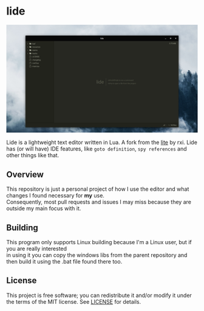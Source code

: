 # lide
![screenshot](lide-printscreen.png)

Lide is a lightweight text editor written in Lua. A fork from the [lite](https://github.com/rxi/lite) by rxi.
Lide has (or will have) IDE features, like `goto definition`, `spy references` and other things like that.

## Overview
This repository is just a personal project of how I use the editor and what changes I found necessary for **my** use.<br/>
Consequently, most pull requests and issues I may miss because they are outside my main focus with it.

## Building
This program only supports Linux building because I'm a Linux user, but if you are really interested<br/>
in using it you can copy the windows libs from the parent repository and then build it using the .bat file found there too.

## License
This project is free software; you can redistribute it and/or modify it under
the terms of the MIT license. See [LICENSE](LICENSE) for details.
